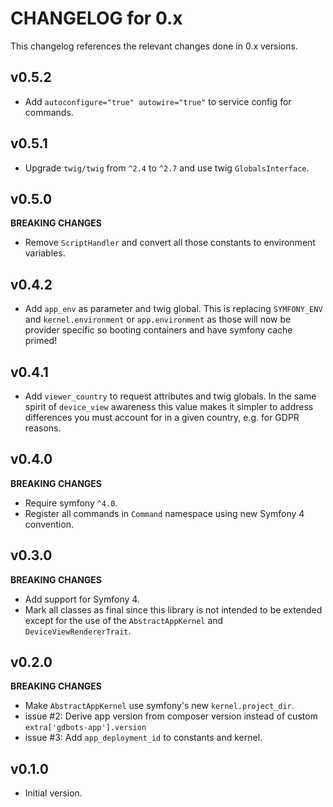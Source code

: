 # CHANGELOG for 0.x
This changelog references the relevant changes done in 0.x versions.


## v0.5.2
* Add `autoconfigure="true" autowire="true"` to service config for commands. 


## v0.5.1
* Upgrade `twig/twig` from `^2.4` to `^2.7` and use twig `GlobalsInterface`.


## v0.5.0
__BREAKING CHANGES__

* Remove `ScriptHandler` and convert all those constants to environment variables.


## v0.4.2
* Add `app_env` as parameter and twig global. This is replacing `SYMFONY_ENV` and `kernel.environment` or `app.environment` as those will now be provider specific so booting containers and have symfony cache primed!


## v0.4.1
* Add `viewer_country` to request attributes and twig globals. In the same spirit of `device_view` awareness this value makes it simpler to address differences you must account for in a given country, e.g. for GDPR reasons.


## v0.4.0
__BREAKING CHANGES__

* Require symfony `^4.0`.
* Register all commands in `Command` namespace using new Symfony 4 convention.


## v0.3.0
__BREAKING CHANGES__

* Add support for Symfony 4.
* Mark all classes as final since this library is not intended to be extended 
  except for the use of the `AbstractAppKernel` and `DeviceViewRendererTrait`.


## v0.2.0
__BREAKING CHANGES__

* Make `AbstractAppKernel` use symfony's new `kernel.project_dir`.
* issue #2: Derive app version from composer version instead of custom `extra['gdbots-app'].version`
* issue #3: Add `app_deployment_id` to constants and kernel. 


## v0.1.0
* Initial version.
